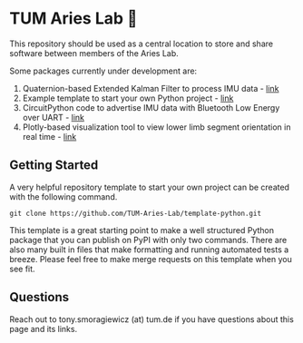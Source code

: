 # TUM Aries Lab 👋

This repository should be used as a central location to store and share software between members of the Aries Lab.

Some packages currently under development are:
1. Quaternion-based Extended Kalman Filter to process IMU data - [link](https://github.com/TUM-Aries-Lab/quaternion-ekf)
2. Example template to start your own Python project - [link](https://github.com/TUM-Aries-Lab/template-python)
3. CircuitPython code to advertise IMU data with Bluetooth Low Energy over UART - [link](https://github.com/TUM-Aries-Lab)
4. Plotly-based visualization tool to view lower limb segment orientation in real time - [link](https://github.com/TUM-Aries-Lab)

## Getting Started
A very helpful repository template to start your own project can be created with the following command. 

`git clone https://github.com/TUM-Aries-Lab/template-python.git`

This template is a great starting point to make a well structured Python package that you can publish on PyPI with only two commands. There are also many built in files that make formatting and running automated tests a breeze. Please feel free to make merge requests on this template when you see fit.

## Questions
Reach out to tony.smoragiewicz (at) tum.de if you have questions about this page and its links.

<!--

**Here are some ideas to get you started:**

🙋‍♀️ A short introduction - what is your organization all about?
🌈 Contribution guidelines - how can the community get involved?
👩‍💻 Useful resources - where can the community find your docs? Is there anything else the community should know?
🍿 Fun facts - what does your team eat for breakfast?
🧙 Remember, you can do mighty things with the power of [Markdown](https://docs.github.com/github/writing-on-github/getting-started-with-writing-and-formatting-on-github/basic-writing-and-formatting-syntax)
-->
